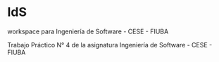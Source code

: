 # IdS
workspace para Ingeniería de Software  - CESE - FIUBA

Trabajo Práctico N° 4 de la asignatura Ingeniería de Software - CESE - FIUBA
